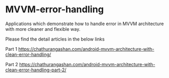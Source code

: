# MVVM-error-handling

Applications which demonstrate how to handle error in MVVM architecture with more cleaner and flexible way.

Please find the detail articles in the below links

Part 1
https://chathurangashan.com/android-mvvm-architecture-with-clean-error-handling/

Part 2
https://chathurangashan.com/android-mvvm-architecture-with-clean-error-handling-part-2/